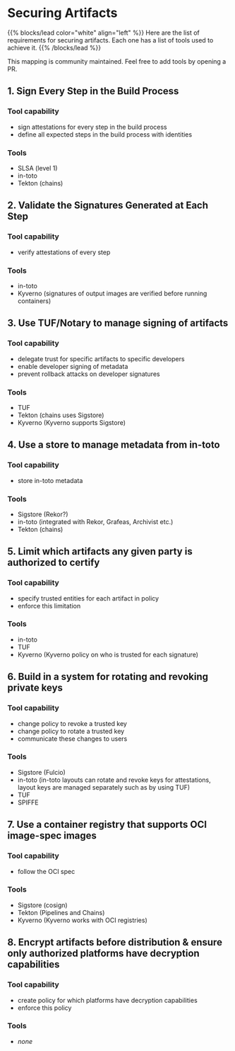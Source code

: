 # Securing Artifacts

<!-- cspell:ignore Rekor Fulcio -->

{{% blocks/lead color="white" align="left" %}}
Here are the list of requirements for securing artifacts. Each one has a list of tools used to achieve it.
{{% /blocks/lead %}}

This mapping is community maintained.  Feel free to add tools by opening a PR.

## 1. Sign Every Step in the Build Process

### Tool capability

- sign attestations for every step in the build process
- define all expected steps in the build process with identities

### Tools

- SLSA (level 1)
- in-toto
- Tekton (chains)

## 2. Validate the Signatures Generated at Each Step

### Tool capability

- verify attestations of every step

### Tools

- in-toto
- Kyverno (signatures of output images are verified before running containers)

## 3. Use TUF/Notary to manage signing of artifacts

### Tool capability

- delegate trust for specific artifacts to specific developers
- enable developer signing of metadata
- prevent rollback attacks on developer signatures

### Tools

- TUF
- Tekton (chains uses Sigstore)
- Kyverno (Kyverno supports Sigstore)

## 4. Use a store to manage metadata from in-toto

### Tool capability

- store in-toto metadata

### Tools

- Sigstore (Rekor?)
- in-toto (integrated with Rekor, Grafeas, Archivist etc.)
- Tekton (chains)

## 5. Limit which artifacts any given party is authorized to certify

### Tool capability

- specify trusted entities for each artifact in policy
- enforce this limitation

### Tools

- in-toto
- TUF
- Kyverno (Kyverno policy on who is trusted for each signature)

## 6. Build in a system for rotating and revoking private keys

### Tool capability

- change policy to revoke a trusted key
- change policy to rotate a trusted key
- communicate these changes to users

### Tools

- Sigstore (Fulcio)
- in-toto (in-toto layouts can rotate and revoke keys for attestations, layout keys are managed separately such as by using TUF)
- TUF
- SPIFFE

## 7. Use a container registry that supports OCI image-spec images

### Tool capability

- follow the OCI spec

### Tools

- Sigstore (cosign)
- Tekton (Pipelines and Chains)
- Kyverno (Kyverno works with OCI registries)

## 8. Encrypt artifacts before distribution & ensure only authorized platforms have decryption capabilities

### Tool capability

- create policy for which platforms have decryption capabilities
- enforce this policy

### Tools

- _none_
